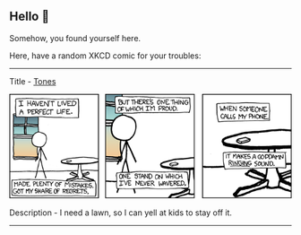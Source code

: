## Hello 👀

Somehow, you found yourself here.

Here, have a random XKCD comic for your troubles:

-----------------------------------

Title - [Tones](https://xkcd.com/479)

![Tones](./random_comic.png)

Description - I need a lawn, so I can yell at kids to stay off it.

-----------------------------------